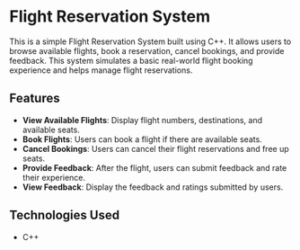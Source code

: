 # Flight Reservation System

This is a simple Flight Reservation System built using C++. It allows users to browse available flights, book a reservation, cancel bookings, and provide feedback. This system simulates a basic real-world flight booking experience and helps manage flight reservations.

## Features
- **View Available Flights**: Display flight numbers, destinations, and available seats.
- **Book Flights**: Users can book a flight if there are available seats.
- **Cancel Bookings**: Users can cancel their flight reservations and free up seats.
- **Provide Feedback**: After the flight, users can submit feedback and rate their experience.
- **View Feedback**: Display the feedback and ratings submitted by users.

## Technologies Used
- C++
